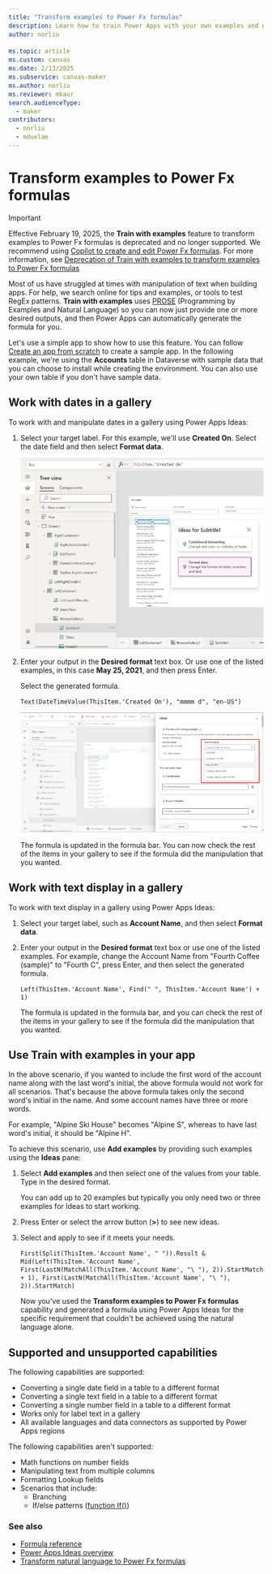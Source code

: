 ```yaml
---
title: "Transform examples to Power Fx formulas"
description: Learn how to train Power Apps with your own examples and generate formulas using Power Apps Ideas.
author: norliu

ms.topic: article
ms.custom: canvas
ms.date: 2/13/2025
ms.subservice: canvas-maker
ms.author: norliu
ms.reviewer: mkaur
search.audienceType: 
  - maker
contributors:
  - norliu
  - mduelae
---
```


# Transform examples to Power Fx formulas 

> [!IMPORTANT]
> Effective February 19, 2025, the **Train with examples** feature to transform examples to Power Fx formulas is deprecated and no longer supported. We recommend using [Copilot to create and edit Power Fx formulas](/power-apps/maker/canvas-apps/ai-formulas-formulabar). For more information, see [Deprecation of Train with examples to transform examples to Power Fx formulas](/power-platform/important-changes-coming#deprecation-of-train-with-examples-to-transform-examples-to-power-fx-formulas)

Most of us have struggled at times with manipulation of text when building apps. For help, we search online for tips and examples, or tools to test RegEx patterns. **Train with examples** uses [PROSE](https://www.microsoft.com/research/group/prose/) (Programming by Examples and Natural Language) so you can now just provide one or more desired outputs, and then Power Apps can automatically generate the formula for you.

Let's use a simple app to show how to use this feature. You can follow [Create an app from scratch](data-platform-create-app-scratch.md) to create a sample app. In the following example, we're using the **Accounts** table in Dataverse with sample data that you can choose to install while creating the environment. You can also use your own table if you don't have sample data.

## Work with dates in a gallery

To work with and manipulate dates in a gallery using Power Apps Ideas:

1. Select your target label. For this example, we'll use **Created On**. Select the date field and then select **Format data**.

    ![Power Apps Ideas demo.](media/power-apps-ideas/prose-entrypoint-c7.png "Power Apps Ideas demo.")

1. Enter your output in the **Desired format** text box. Or use one of the listed examples, in this case **May 25, 2021**, and then press Enter. 
 
   Select the generated formula.  

    ```power-fx
    Text(DateTimeValue(ThisItem.'Created On'), "mmmm d", "en-US")
    ```
    
    ![Select a desired format.](media/power-apps-ideas/prose-entrypoint-c7-1.png "Select a desired format.")
    
    The formula is updated in the formula bar. You can now check the rest of the items in your gallery to see if the formula did the manipulation that you wanted.

## Work with text display in a gallery

To work with text display in a gallery using Power Apps Ideas:

1. Select your target label, such as **Account Name**, and then select **Format data**.

1. Enter your output in the **Desired format** text box or use one of the listed examples. For example, change the Account Name from "Fourth Coffee (sample)" to "Fourth C", press Enter, and then select the generated formula.

    ```power-fx
    Left(ThisItem.'Account Name', Find(" ", ThisItem.'Account Name') + 1) 
    ```

    The formula is updated in the formula bar, and you can check the rest of the items in your gallery to see if the formula did the manipulation that you wanted.

## Use Train with examples in your app

In the above scenario, if you wanted to include the first word of the account name along with the last word's initial, the above formula would not work for all scenarios. That's because the above formula takes only the second word's initial in the name. And some account names have three or more words.

For example, "Alpine Ski House" becomes "Alpine S", whereas to have last word's initial, it should be "Alpine H".

To achieve this scenario, use **Add examples** by providing such examples using the **Ideas** pane:

1. Select **Add examples** and then select one of the values from your table. Type in the desired format. 
   
   You can add up to 20 examples but typically you only need two or three examples for Ideas to start working.

1. Press Enter or select the arrow button (**>**) to see new ideas.

1. Select and apply to see if it meets your needs.

    ```power-fx
    First(Split(ThisItem.'Account Name', " ")).Result & Mid(Left(ThisItem.'Account Name', First(LastN(MatchAll(ThisItem.'Account Name', "\ "), 2)).StartMatch + 1), First(LastN(MatchAll(ThisItem.'Account Name', "\ "), 2)).StartMatch) 
    ```

    Now you've used the **Transform examples to Power Fx formulas** capability and generated a formula using Power Apps Ideas for the specific requirement that couldn't be achieved using the natural language alone.

## Supported and unsupported capabilities

The following capabilities are supported:

- Converting a single date field in a table to a different format
- Converting a single text field in a table to a different format
- Converting a single number field in a table to a different format
- Works only for label text in a gallery
- All available languages and data connectors as supported by Power Apps regions

The following capabilities aren't supported:

- Math functions on number fields
- Manipulating text from multiple columns
- Formatting Lookup fields
- Scenarios that include:
    - Branching
    - If/else patterns ([function If()](functions/function-if.md))

### See also

- [Formula reference](formula-reference.md)
- [Power Apps Ideas overview](power-apps-ideas.md)
- [Transform natural language to Power Fx formulas](power-apps-ideas-transform.md)
